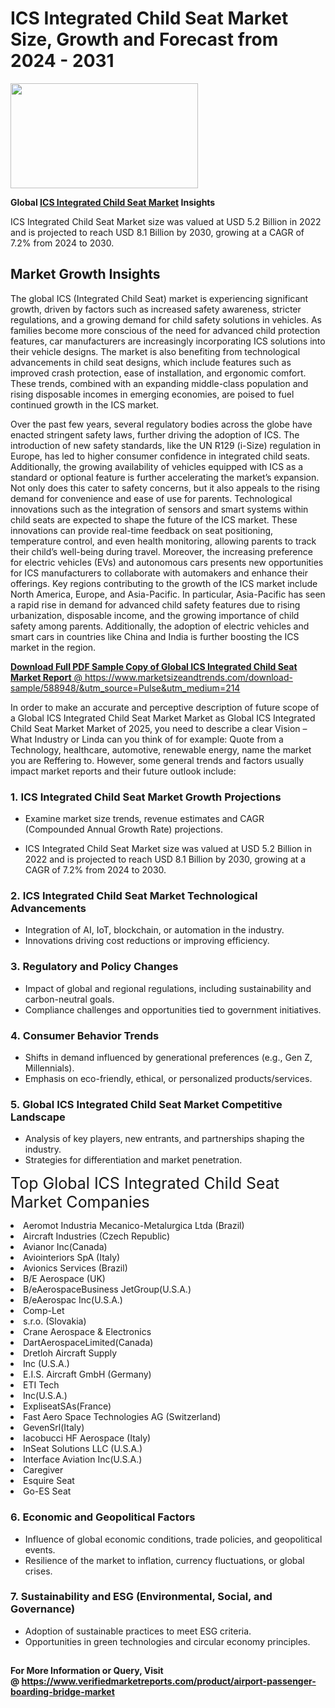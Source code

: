 <H1>ICS Integrated Child Seat Market Size, Growth and Forecast from 2024 - 2031</H1><img class="aligncenter size-medium wp-image-584254" src="https://thirdeyenews.in/wp-content/uploads/2024/09/Global-Market-Research-300x168.jpeg" alt="" width="300" height="168" /><p><strong>Global&nbsp;<a href="https://www.marketsizeandtrends.com/download-sample/588948/&amp;utm_source=Pulse&amp;utm_medium=214">ICS Integrated Child Seat Market</a> Insights</strong></p><p>ICS Integrated Child Seat Market size was valued at USD 5.2 Billion in 2022 and is projected to reach USD 8.1 Billion by 2030, growing at a CAGR of 7.2% from 2024 to 2030.</p><p><h2>Market Growth Insights</h2> <p>The global ICS (Integrated Child Seat) market is experiencing significant growth, driven by factors such as increased safety awareness, stricter regulations, and a growing demand for child safety solutions in vehicles. As families become more conscious of the need for advanced child protection features, car manufacturers are increasingly incorporating ICS solutions into their vehicle designs. The market is also benefiting from technological advancements in child seat designs, which include features such as improved crash protection, ease of installation, and ergonomic comfort. These trends, combined with an expanding middle-class population and rising disposable incomes in emerging economies, are poised to fuel continued growth in the ICS market.</p> <p><a href="#"></a></p> <p>Over the past few years, several regulatory bodies across the globe have enacted stringent safety laws, further driving the adoption of ICS. The introduction of new safety standards, like the UN R129 (i-Size) regulation in Europe, has led to higher consumer confidence in integrated child seats. Additionally, the growing availability of vehicles equipped with ICS as a standard or optional feature is further accelerating the market’s expansion. Not only does this cater to safety concerns, but it also appeals to the rising demand for convenience and ease of use for parents. Technological innovations such as the integration of sensors and smart systems within child seats are expected to shape the future of the ICS market. These innovations can provide real-time feedback on seat positioning, temperature control, and even health monitoring, allowing parents to track their child’s well-being during travel. Moreover, the increasing preference for electric vehicles (EVs) and autonomous cars presents new opportunities for ICS manufacturers to collaborate with automakers and enhance their offerings. Key regions contributing to the growth of the ICS market include North America, Europe, and Asia-Pacific. In particular, Asia-Pacific has seen a rapid rise in demand for advanced child safety features due to rising urbanization, disposable income, and the growing importance of child safety among parents. Additionally, the adoption of electric vehicles and smart cars in countries like China and India is further boosting the ICS market in the region.</p> <p><a href="#"></p><p><span class=""><strong>Download Full PDF Sample Copy of Global ICS Integrated Child Seat Market Report</strong> @ <a href="https://www.marketsizeandtrends.com/download-sample/588948/&amp;utm_source=Pulse&amp;utm_medium=214" target="_blank">https://www.marketsizeandtrends.com/download-sample/588948/&amp;utm_source=Pulse&amp;utm_medium=214</a></span></p><p>In order to make an accurate and perceptive description of future scope of a Global&nbsp;ICS Integrated Child Seat Market Market as Global&nbsp;ICS Integrated Child Seat Market Market of 2025, you need to describe a clear Vision &ndash; What Industry or Linda can you think of for example: Quote from a Technology, healthcare, automotive, renewable energy, name the market you are Reffering to. However, some general trends and factors usually impact market reports and their future outlook include:</p><h3>1.&nbsp;<strong>ICS Integrated Child Seat Market Growth Projections</strong></h3><ul><li>Examine market size trends, revenue estimates and CAGR (Compounded Annual Growth Rate) projections.</li><li><p>ICS Integrated Child Seat Market size was valued at USD 5.2 Billion in 2022 and is projected to reach USD 8.1 Billion by 2030, growing at a CAGR of 7.2% from 2024 to 2030.</p></li></ul><h3>2.&nbsp;<strong>ICS Integrated Child Seat Market Technological Advancements</strong></h3><ul><li>Integration of AI, IoT, blockchain, or automation in the industry.</li><li>Innovations driving cost reductions or improving efficiency.</li></ul><h3>3.&nbsp;<strong>Regulatory and Policy Changes</strong></h3><ul><li>Impact of global and regional regulations, including sustainability and carbon-neutral goals.</li><li>Compliance challenges and opportunities tied to government initiatives.</li></ul><h3>4.&nbsp;<strong>Consumer Behavior Trends</strong></h3><ul><li>Shifts in demand influenced by generational preferences (e.g., Gen Z, Millennials).</li><li>Emphasis on eco-friendly, ethical, or personalized products/services.</li></ul><h3>5.&nbsp;<strong>Global ICS Integrated Child Seat Market Competitive Landscape</strong></h3><ul><li>Analysis of key players, new entrants, and partnerships shaping the industry.</li><li>Strategies for differentiation and market penetration.</li></ul><p data-pm-slice="1 1 []"><span style="color: inherit; font-family: inherit; font-size: 25px;">Top Global ICS Integrated Child Seat Market Companies</span></p><div class="" data-test-id=""><p><li>Aeromot Industria Mecanico-Metalurgica Ltda (Brazil)</li><li> Aircraft Industries (Czech Republic)</li><li> Avianor Inc(Canada)</li><li> Aviointeriors SpA (Italy)</li><li> Avionics Services (Brazil)</li><li> B/E Aerospace (UK)</li><li> B/eAerospaceBusiness JetGroup(U.S.A.)</li><li> B/eAerospac Inc(U.S.A.)</li><li> Comp-Let</li><li> s.r.o. (Slovakia)</li><li> Crane Aerospace & Electronics</li><li> DartAerospaceLimited(Canada)</li><li> Dretloh Aircraft Supply</li><li> Inc (U.S.A.)</li><li> E.I.S. Aircraft GmbH (Germany)</li><li> ETI Tech</li><li> Inc(U.S.A.)</li><li> ExpliseatSAs(France)</li><li> Fast Aero Space Technologies AG (Switzerland)</li><li> GevenSrl(Italy)</li><li> Iacobucci HF Aerospace (Italy)</li><li> InSeat Solutions LLC (U.S.A.)</li><li> Interface Aviation Inc(U.S.A.)</li><li> Caregiver</li><li> Esquire Seat</li><li> Go-ES Seat</li></p></div><h3>6.&nbsp;<strong>Economic and Geopolitical Factors</strong></h3><ul><li>Influence of global economic conditions, trade policies, and geopolitical events.</li><li>Resilience of the market to inflation, currency fluctuations, or global crises.</li></ul><h3>7.&nbsp;<strong>Sustainability and ESG (Environmental, Social, and Governance)</strong></h3><ul><li>Adoption of sustainable practices to meet ESG criteria.</li><li>Opportunities in green technologies and circular economy principles.</li></ul><h2><strong style="font-size: 14px;">For More Information or Query, Visit @&nbsp;</strong><a style="background-color: #ffffff; font-size: 14px;" href="https://www.marketsizeandtrends.com/report/ics-integrated-child-seat-market/" target="_blank">https://www.verifiedmarketreports.com/product/airport-passenger-boarding-bridge-market</a></h2>
